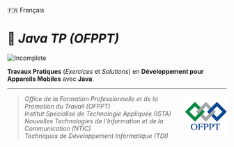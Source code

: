 🇫🇷 Français

# 📓 _Java TP (OFPPT)_

![Incomplete](https://img.shields.io/badge/Incomplete-red?style=for-the-badge)

**Travaux Pratiques** (_Exercices_ et _Solutions_) en **Développement pour Appareils Mobiles** avec **Java**.

<hr />

> <img src="./ofppt-logo.png?raw=true" align="right"> _Office de la Formation Professionnelle et de la Promotion du Travail (OFPPT) <br />
Institut Spécialisé de Technologie Appliquée (ISTA) <br />
Nouvelles Technologies de l'Information et de la Communication (NTIC) <br />
Techniques de Développement Informatique (TDI)_


